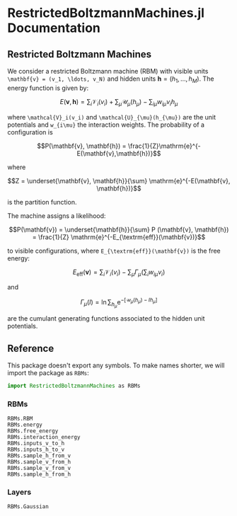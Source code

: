 # RestrictedBoltzmannMachines.jl Documentation

## Restricted Boltzmann Machines

We consider a restricted Boltzmann machine (RBM) with visible units ``\mathbf{v} =
(v_1, \ldots, v_N)`` and hidden units $\mathbf{h}= (h_1, \ldots, h_M)$. The
energy function is given by:

```math
E(\mathbf{v}, \mathbf{h}) = \sum_i \mathcal{V}_i(v_i) + \sum_{\mu}\mathcal{U}_{\mu}(h_{\mu}) - \sum_{i\mu} w_{i\mu} v_i h_{\mu}
```

where ``\mathcal{V}_i(v_i)`` and ``\mathcal{U}_{\mu}(h_{\mu})`` are the unit
potentials and ``w_{i\mu}`` the interaction weights.
The probability of a configuration is

```math
P(\mathbf{v}, \mathbf{h}) = \frac{1}{Z}\mathrm{e}^{-E(\mathbf{v},\mathbf{h})}
```

where

```math
Z = \underset{\mathbf{v}, \mathbf{h}}{\sum} \mathrm{e}^{-E(\mathbf{v}, \mathbf{h})}
```

is the partition function.

The machine assigns a likelihood:

```math
P(\mathbf{v}) = \underset{\mathbf{h}}{\sum} P (\mathbf{v}, \mathbf{h}) =
\frac{1}{Z} \mathrm{e}^{-E_{\textrm{eff}}(\mathbf{v})}
```

to visible configurations, where ``E_{\textrm{eff}}(\mathbf{v})`` is the free energy:

```math
E_{\textrm{eff}}(\mathbf{v}) = \sum_i \mathcal{V}_i(v_i) - \sum_{\mu}
\Gamma_{\mu} \left(\sum_i w_{i \mu} v_i \right)
```

and

```math
\Gamma_{\mu}(I) = \ln \sum_{h_{\mu}} \mathrm{e}^{- [\mathcal{U}_{\mu} (h_{\mu})
- I h_{\mu}]}
```

are the cumulant generating functions associated to the hidden unit potentials.

## Reference

This package doesn't export any symbols.
To make names shorter, we will import the package as `RBMs`:

```julia
import RestrictedBoltzmannMachines as RBMs
```

### RBMs

```@docs
RBMs.RBM
RBMs.energy
RBMs.free_energy
RBMs.interaction_energy
RBMs.inputs_v_to_h
RBMs.inputs_h_to_v
RBMs.sample_h_from_v
RBMs.sample_v_from_h
RBMs.sample_v_from_v
RBMs.sample_h_from_h
```

### Layers

```@docs
RBMs.Gaussian
```
